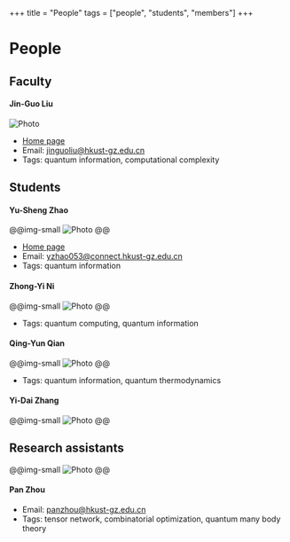 +++
title = "People"
tags = ["people", "students", "members"]
+++

# People
## Faculty
#### Jin-Guo Liu
![Photo](/assets/avatars/jinguoliu.png)
* [Home page](https://giggleliu.github.io/)
* Email: [jinguoliu@hkust-gz.edu.cn](mailto:jinguoliu@hkust-gz.edu.cn)
* Tags: quantum information, computational complexity
## Students
#### Yu-Sheng Zhao
@@img-small ![Photo](/assets/avatars/yushengzhao.jpg) @@
* [Home page](https://exaclior.github.io/)
* Email: [yzhao053@connect.hkust-gz.edu.cn](mailto:yzhao053@connect.hkust-gz.edu.cn)
* Tags: quantum information

#### Zhong-Yi Ni
@@img-small ![Photo](/assets/avatars/zhongyini.jpeg) @@
* Tags: quantum computing, quantum information

#### Qing-Yun Qian
@@img-small ![Photo](/assets/avatars/qingyunqian.jpg) @@
* Tags: quantum information, quantum thermodynamics

#### Yi-Dai Zhang
@@img-small ![Photo](/assets/avatars/yidaizhang.jpeg) @@

## Research assistants
@@img-small ![Photo](/assets/avatars/panzhou.jpg) @@
#### Pan Zhou
* Email: [panzhou@hkust-gz.edu.cn](panzhou@hkust-gz.edu.cn)
* Tags: tensor network, combinatorial optimization, quantum many body theory
